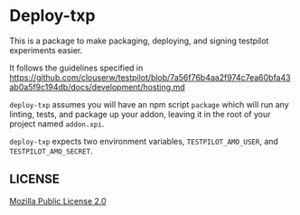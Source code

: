 Deploy-txp
==========

This is a package to make packaging, deploying, and signing testpilot
experiments easier.

It follows the guidelines specified in
https://github.com/clouserw/testpilot/blob/7a56f76b4aa2f974c7ea60bfa43ab0a5f9c194db/docs/development/hosting.md

`deploy-txp` assumes you will have an npm script `package` which will
run any linting, tests, and package up your addon, leaving it in the
root of your project named `addon.xpi`.

`deploy-txp` expects two environment variables, `TESTPILOT_AMO_USER`,
and `TESTPILOT_AMO_SECRET`.

## LICENSE
[Mozilla Public License 2.0](LICENSE)

